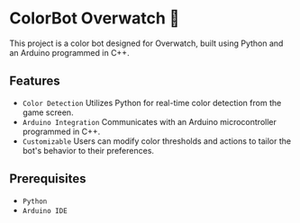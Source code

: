 # ColorBot Overwatch 🔫

This project is a color bot designed for Overwatch, built using Python and an Arduino programmed in C++.

## Features

- `Color Detection` Utilizes Python for real-time color detection from the game screen.
- `Arduino Integration` Communicates with an Arduino microcontroller programmed in C++.
- `Customizable` Users can modify color thresholds and actions to tailor the bot's behavior to their preferences.

## Prerequisites

- `Python`
- `Arduino IDE`
